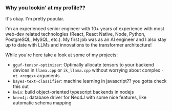 ### Why you lookin' at my profile??

It's okay. I'm pretty popular.

I'm an experienced senior engineer with 10+ years of experience with most web-dev related technologies (React, React Native, Node, Python, PostgreSQL, MySQL, etc.). My first job was as an AI engineer and I also stay up to date with LLMs and innovations to the transformer architecture!

While you're here take a look at some of my projects:

- `gguf-tensor-optimizer`: Optimally allocate tensors to your backend devices in `llama.cpp` or `ik_llama.cpp` without worrying about complex `-ot <regex>` arguments
- `bayes-text-classifier`: machine learning in javascript?? you gotta check this out
- `kwix`: build object-oriented typescript backends in nodejs
- `kneo4j`: database driver for Neo4J with some nice features, like automatic schema mapping


